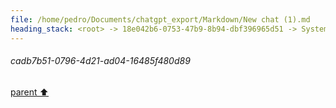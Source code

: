 ```yaml
---
file: /home/pedro/Documents/chatgpt_export/Markdown/New chat (1).md
heading_stack: <root> -> 18e042b6-0753-47b9-8b94-dbf396965d51 -> System -> 705df361-3567-44f4-ad9c-70bb5d82744c -> System -> aaa29996-ddf3-403a-a4bb-fdfc7ef52d1a -> User -> 29be782a-5014-4a86-af90-9005dfcedffd -> Assistant -> Naive Implementation -> LRU Cached Version -> 1b9602eb-4a57-4178-bdd7-e7b55fca4a3b -> Assistant -> 7a2ff30b-7f64-44c1-9cf3-ce1be5a8528d -> Tool -> da282554-170d-416f-9f9d-d980cbed2faa -> Assistant -> Tolerant LRU Cache Implementation -> b712a863-6a4b-4b23-85ee-109191da28fa -> Assistant -> 5663a5e3-9e34-4b5d-b20e-2a69ee6dcc7a -> Tool -> 0dfe1cb7-16b8-48fe-8058-9a3cd43dfeec -> Assistant -> Benchmarking -> 6a015b36-32b5-407d-b23e-1ca689cf3200 -> Assistant -> 84651923-f448-4370-8451-cabc45f4c360 -> Tool -> 6d250cf1-e160-4db9-a806-517164fd8aea -> Assistant -> 10182347-e97a-49d4-83de-865d8a7b8104 -> Assistant -> aaa2b100-8b2b-41ef-b5df-9c1650a616c3 -> User -> cadb7b51-0796-4d21-ad04-16485f480d89
---
```

###### cadb7b51-0796-4d21-ad04-16485f480d89
[parent ⬆️](#aaa2b100-8b2b-41ef-b5df-9c1650a616c3)
